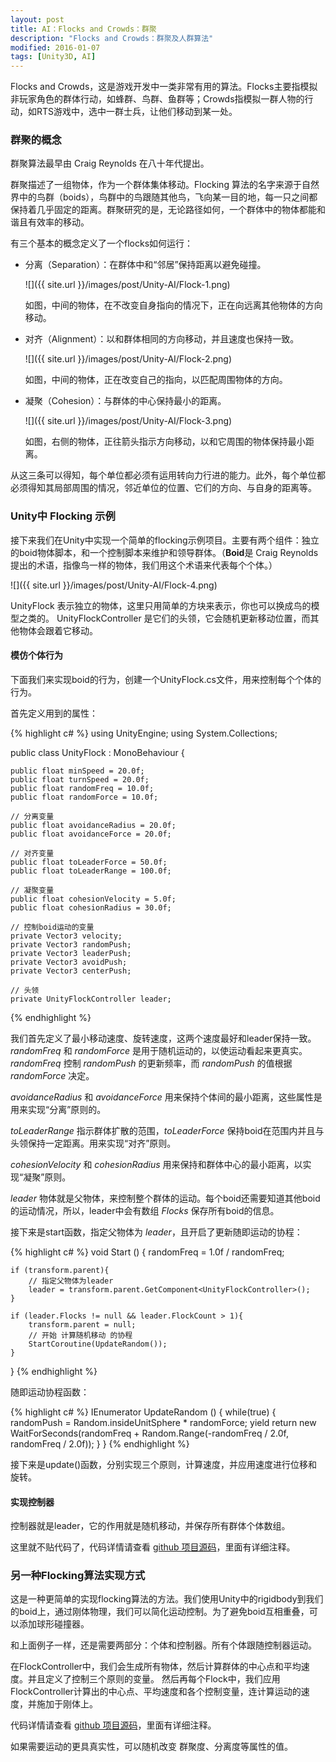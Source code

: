 ```yaml
---
layout: post
title: AI：Flocks and Crowds：群聚
description: "Flocks and Crowds：群聚及人群算法"
modified: 2016-01-07
tags: [Unity3D, AI]
---
```


Flocks and Crowds，这是游戏开发中一类非常有用的算法。Flocks主要指模拟非玩家角色的群体行动，如蜂群、鸟群、鱼群等；Crowds指模拟一群人物的行动，如RTS游戏中，选中一群士兵，让他们移动到某一处。

### 群聚的概念

群聚算法最早由 Craig Reynolds 在八十年代提出。

群聚描述了一组物体，作为一个群体集体移动。Flocking 算法的名字来源于自然界中的鸟群（boids），鸟群中的鸟跟随其他鸟，飞向某一目的地，每一只之间都保持着几乎固定的距离。群聚研究的是，无论路径如何，一个群体中的物体都能和谐且有效率的移动。

有三个基本的概念定义了一个flocks如何运行：
    
- 分离（Separation）：在群体中和“邻居”保持距离以避免碰撞。
    
    ![]({{ site.url }}/images/post/Unity-AI/Flock-1.png)
    
    如图，中间的物体，在不改变自身指向的情况下，正在向远离其他物体的方向移动。
    
- 对齐（Alignment）：以和群体相同的方向移动，并且速度也保持一致。

    ![]({{ site.url }}/images/post/Unity-AI/Flock-2.png)
    
    如图，中间的物体，正在改变自己的指向，以匹配周围物体的方向。
    
- 凝聚（Cohesion）：与群体的中心保持最小的距离。

    ![]({{ site.url }}/images/post/Unity-AI/Flock-3.png)
    
    如图，右侧的物体，正往箭头指示方向移动，以和它周围的物体保持最小距离。
    
    
从这三条可以得知，每个单位都必须有运用转向力行进的能力。此外，每个单位都必须得知其局部周围的情况，邻近单位的位置、它们的方向、与自身的距离等。

### Unity中 Flocking 示例
接下来我们在Unity中实现一个简单的flocking示例项目。主要有两个组件：独立的boid物体脚本，和一个控制脚本来维护和领导群体。（**Boid**是 Craig Reynolds 提出的术语，指像鸟一样的物体，我们用这个术语来代表每个个体。）

![]({{ site.url }}/images/post/Unity-AI/Flock-4.png)
    
UnityFlock 表示独立的物体，这里只用简单的方块来表示，你也可以换成鸟的模型之类的。
UnityFlockController 是它们的头领，它会随机更新移动位置，而其他物体会跟着它移动。

####  模仿个体行为
下面我们来实现boid的行为，创建一个UnityFlock.cs文件，用来控制每个个体的行为。

首先定义用到的属性：

{% highlight c# %} 
using UnityEngine;
using System.Collections;

public class UnityFlock : MonoBehaviour {    
   
    public float minSpeed = 20.0f;
    public float turnSpeed = 20.0f;
    public float randomFreq = 10.0f;
    public float randomForce = 10.0f;

    // 分离变量
    public float avoidanceRadius = 20.0f;
    public float avoidanceForce = 20.0f;

    // 对齐变量
    public float toLeaderForce = 50.0f;
    public float toLeaderRange = 100.0f;

    // 凝聚变量
    public float cohesionVelocity = 5.0f;
    public float cohesionRadius = 30.0f;

    // 控制boid运动的变量
    private Vector3 velocity;
    private Vector3 randomPush;
    private Vector3 leaderPush;
    private Vector3 avoidPush;
    private Vector3 centerPush;

    // 头领
    private UnityFlockController leader;
    
{% endhighlight %}

我们首先定义了最小移动速度、旋转速度，这两个速度最好和leader保持一致。*randomFreq* 和 *randomForce* 是用于随机运动的，以使运动看起来更真实。*randomFreq* 控制 *randomPush* 的更新频率，而 *randomPush* 的值根据 *randomForce* 决定。

*avoidanceRadius* 和 *avoidanceForce* 用来保持个体间的最小距离，这些属性是用来实现“分离”原则的。

*toLeaderRange* 指示群体扩散的范围，*toLeaderForce* 保持boid在范围内并且与头领保持一定距离。用来实现“对齐”原则。 

*cohesionVelocity* 和 *cohesionRadius* 用来保持和群体中心的最小距离，以实现“凝聚”原则。

*leader* 物体就是父物体，来控制整个群体的运动。每个boid还需要知道其他boid的运动情况，所以，leader中会有数组 *Flocks* 保存所有boid的信息。


接下来是start函数，指定父物体为 *leader*，且开启了更新随即运动的协程：

{% highlight c# %} 
void Start ()
{
    randomFreq = 1.0f / randomFreq;

    if (transform.parent){
        // 指定父物体为leader
        leader = transform.parent.GetComponent<UnityFlockController>();
    }

    if (leader.Flocks != null && leader.FlockCount > 1){
        transform.parent = null;
        // 开始 计算随机移动 的协程
        StartCoroutine(UpdateRandom());
    }
}
{% endhighlight %}


随即运动协程函数：

{% highlight c# %} 
IEnumerator UpdateRandom ()
{
    while(true)
    {
        randomPush = Random.insideUnitSphere * randomForce;
        yield return new WaitForSeconds(randomFreq + Random.Range(-randomFreq / 2.0f, randomFreq / 2.0f));
    }
}
{% endhighlight %}


接下来是update()函数，分别实现三个原则，计算速度，并应用速度进行位移和旋转。

####  实现控制器
控制器就是leader，它的作用就是随机移动，并保存所有群体个体数组。

这里就不贴代码了，代码详情请查看 [github 项目源码](https://github.com/byfine/Unity-AI---Flocks-and-Crowds)，里面有详细注释。

### 另一种Flocking算法实现方式
这是一种更简单的实现flocking算法的方法。我们使用Unity中的rigidbody到我们的boid上，通过刚体物理，我们可以简化运动控制。为了避免boid互相重叠，可以添加球形碰撞器。

和上面例子一样，还是需要两部分：个体和控制器。所有个体跟随控制器运动。

在FlockController中，我们会生成所有物体，然后计算群体的中心点和平均速度。并且定义了控制三个原则的变量。
然后再每个Flock中，我们应用FlockController计算出的中心点、平均速度和各个控制变量，连计算运动的速度，并施加于刚体上。

代码详情请查看 [github 项目源码](https://github.com/byfine/Unity-AI---Flocks-and-Crowds)，里面有详细注释。

如果需要运动的更具真实性，可以随机改变 群聚度、分离度等属性的值。